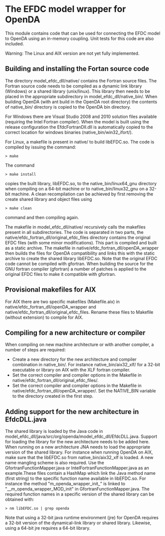 The EFDC model wrapper for OpenDA   
=================================

This module contains code that can be used for connecting the EFDC model to OpenDA using an in-memory coupling. Unit tests for this code are also included.

Warning: The Linux and AIX version are not yet fully implemented. 


Building and installing the Fortan source code
----------------------------------------------

The directory model_efdc_dll/native/ contains the Fortran source files. The Fortran source code needs to be compiled as a dynamic link library (Windows) or a shared library (unix/linux). This library then needs to be placed in the appropriate subdirectory in model_efdc_dll/native_bin/. When building OpenDA (with ant build in the OpenDA root directory) the contents of native_bin/ directory is copied to the OpenDA bin directory. 

For Windows there are Visual Studio 2008 and 2010 solution files available (requiring the Intel Fortran compiler). When the model is built using the release configuration the EfdcFortranDll.dll is automatically copied to the correct location for windows binaries (native_bin/win32_ifort/).  

For Linux, a makefile is present in native/ to build libEFDC.so. The code is compiled by issuing the command: 
    
    > make

The command

    > make install

copies the built library, libEFDC.so, to the native_bin/linux64_gnu directory when compiling on a 64-bit machine or to native_bin/linux32_gnu on a 32-bit machine. 
A clean recompilation can be achieved by first removing the create shared library and object files using

    > make clean

command and then compiling again. 

The makefile in model_efdc_dll/native/ recursively calls the makefiles present in all subdirectories. The code is separated in two parts, the  native/efdc_fortran_dll/original_efdc_files directory contains the original EFDC files (with some minor modifications). This part is compiled and built as a static archive. The makefile in native/efdc_fortran_dll/openDA_wrapper then builds the files for OpenDA compatibility and links this with the static archive to create the shared library libEFDC.so. 
Note that the original EFDC code cannot be compiled with gfortran. When building the source  for the GNU fortran compiler (gfortran) a number of patches is applied to the original EFDC files to make it compatible with gfortran. 

Provisional makefiles for AIX
--------------------------

For AIX there are two specific makefiles (Makefile.aix) in native/efdc_fortran_dll/openDA_wrapper and native/efdc_fortran_dll/original_efdc_files. Rename these files to Makefile (without extension) to compile for AIX.


Compiling for a new architecture or compiler
--------------------------------------------

When compiling on new machine architecture or with another compiler, a number of steps are required:
 -  Create a new directory for the new architecture and compiler combination in native_bin/. 
    For instance native_bin/aix32_xlf/ for a 32-bit executable or library on AIX with the XLF fortran compiler.
 -  Set the correct compiler and compiler options in the Makefile in native/efdc_fortran_dll/original_efdc_files/. 
 -  Set the correct compiler and compiler options in the Makefile in native/efdc_fortran_dll/openDA_wrapper/. 
    Set the NATIVE_BIN variable to the directory created in the first step.

Adding support for the new architecture in EfdcDLL.java 
-------------------------------------------------------

The shared library is loaded by the Java code in model_efdc_dll/java/src/org/openda/model_efdc_dll/EfdcDLL.java. Support for loading the library for the new architecture needs to be added here. When running on a new architecture JNA needs to load the appropriate version of the shared library. For instance when running OpenDA on AIX, make sure that the libEFDC.so from native_bin/aix32_xlf is loaded.
A new name mangling scheme is also required. Use the GfortranFunctionMapper.java or IntelFortranFunctionMapper.java as an example.These files contain a HashMap which link the Java method name (first string) to the specific function name available in libEFDC.so. For instance the method "m_openda_wrapper_init_" is linked to "__m_openda_wrapper_MOD_init" in GfortranFunctionMapper.java. The required function names in a specific version of the shared library can be obtained with:
    
    > nm libEFDC.so | grep openda 
    
Note that using a 32-bit java runtime environment (jre) for OpenDA requires a 32-bit version of the dynamical-link library or shared library. Likewise, using a 64-bit jre requires a 64-bit library. 
